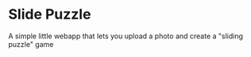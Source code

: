 # Slide Puzzle

A simple little webapp that lets you upload a photo and create a "sliding puzzle" game